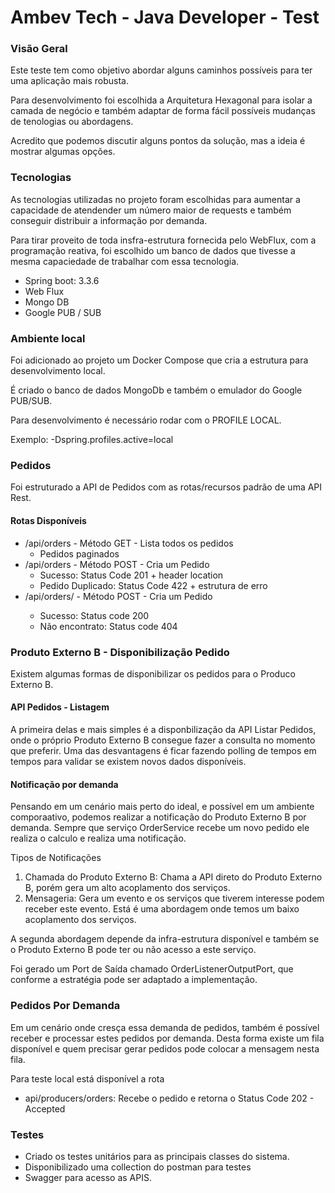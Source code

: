 # Ambev Tech - Java Developer - Test

### Visão Geral
Este teste tem como objetivo abordar alguns caminhos possíveis para ter uma aplicação mais robusta.

Para desenvolvimento foi escolhida a Arquitetura Hexagonal para isolar a camada de negócio e também adaptar de forma fácil possíveis mudanças de tenologias ou abordagens.

Acredito que podemos discutir alguns pontos da solução, mas a ideia é mostrar algumas opções.


### Tecnologias
As tecnologias utilizadas no projeto foram escolhidas para aumentar a capacidade de atendender um número maior de requests e também conseguir distribuir a informação por demanda.

Para tirar proveito de toda insfra-estrutura fornecida pelo WebFlux, com a programação reativa, foi escolhido um banco de dados que tivesse a mesma capaciedade de trabalhar com essa tecnologia.

* Spring boot: 3.3.6
* Web Flux
* Mongo DB
* Google PUB / SUB

### Ambiente local
Foi adicionado ao projeto um Docker Compose que cria a estrutura para desenvolvimento local.

É criado o banco de dados MongoDb e também o emulador do Google PUB/SUB.

Para desenvolvimento é necessário rodar com o PROFILE LOCAL.

Exemplo: -Dspring.profiles.active=local

### Pedidos
Foi estruturado a API de Pedidos com as rotas/recursos padrão de uma API Rest.

#### Rotas Disponíveis
* /api/orders - Método GET - Lista todos os pedidos
  * Pedidos paginados
* /api/orders - Método POST - Cria um Pedido
  * Sucesso: Status Code 201 + header location
  * Pedido Duplicado: Status Code 422 + estrutura de erro
* /api/orders/<id mondo db> - Método POST - Cria um Pedido
  * Sucesso: Status code 200
  * Não encontrato: Status code 404

### Produto Externo B - Disponibilização Pedido
Existem algumas formas de disponibilizar os pedidos para o Produco Externo B.

#### API Pedidos - Listagem
A primeira delas e mais simples é a disponbilização da API Listar Pedidos, onde o próprio Produto Externo B consegue fazer a consulta no momento que preferir.
Uma das desvantagens é ficar fazendo polling de tempos em tempos para validar se existem novos dados disponíveis.

#### Notificação por demanda
Pensando em um cenário mais perto do ideal, e possível em um ambiente comporaativo, podemos realizar a notificação do Produto Externo B por demanda.
Sempre que serviço OrderService recebe um novo pedido ele realiza o calculo e realiza uma notificação.

Tipos de Notificações
1) Chamada do Produto Externo B: Chama a API direto do Produto Externo B, porém gera um alto acoplamento dos serviços.
2) Mensageria: Gera um evento e os serviços que tiverem interesse podem receber este evento. Está é uma abordagem onde temos um baixo acoplamento dos serviços.

A segunda abordagem depende da infra-estrutura disponível e também se o Produto Externo B pode ter ou não acesso a este serviço.

Foi gerado um Port de Saída chamado OrderListenerOutputPort, que conforme a estratégia pode ser adaptado a implementação.


### Pedidos Por Demanda
Em um cenário onde cresça essa demanda de pedidos, também é possível receber e processar estes pedidos por demanda.
Desta forma existe um fila disponível e quem precisar gerar pedidos pode colocar a mensagem nesta fila.

Para teste local está disponível a rota
* api/producers/orders: Recebe o pedido e retorna o Status Code 202 - Accepted


### Testes
* Criado os testes unitários para as principais classes do sistema.
* Disponibilizado uma collection do postman para testes
* Swagger para acesso as APIS.





